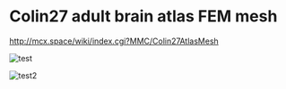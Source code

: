 # Colin27 adult brain atlas FEM mesh
http://mcx.space/wiki/index.cgi?MMC/Colin27AtlasMesh

![test](https://user-images.githubusercontent.com/60399011/214849467-514e4df8-2545-470e-84fa-2a5fc417d1cb.png)

![test2](https://user-images.githubusercontent.com/60399011/214849572-52f689d7-50dc-4d83-b4f0-42fdde6aad48.png)